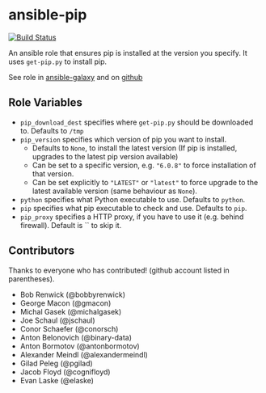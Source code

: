 ansible-pip
===========

[![Build Status](https://travis-ci.com/elaske/ansible-pip.svg?branch=master)](https://travis-ci.com/elaske/ansible-pip)

An ansible role that ensures pip is installed at the version you specify.
It uses `get-pip.py` to install pip.

See role in [ansible-galaxy](https://galaxy.ansible.com/bobbyrenwick/pip/) and on [github](https://github.com/bobbyrenwick/ansible-pip)

Role Variables
--------------

- `pip_download_dest` specifies where `get-pip.py` should be downloaded to. Defaults to `/tmp`
- `pip_version` specifies which version of pip you want to install.
  - Defaults to `None`, to install the latest version (If pip is installed, upgrades to the latest pip version available)
  - Can be set to a specific version, e.g. `"6.0.8"` to force installation of that version.
  - Can be set explicitly to `"LATEST"` or `"latest"` to force upgrade to the latest available version (same behaviour as `None`).
- `python` specifies what Python executable to use.  Defaults to `python`.
- `pip` specifies what pip executable to check and use.  Defaults to `pip`.
- `pip_proxy` specifies a HTTP proxy, if you have to use it (e.g. behind firewall). Default is `` to skip it.

Contributors
------------

Thanks to everyone who has contributed! (github account listed in parentheses).

- Bob Renwick (@bobbyrenwick)
- George Macon (@gmacon)
- Michal Gasek (@michalgasek)
- Joe Schaul (@jschaul)
- Conor Schaefer (@conorsch)
- Anton Belonovich (@binary-data)
- Anton Bormotov (@antonbormotov)
- Alexander Meindl (@alexandermeindl)
- Gilad Peleg (@pgilad)
- Jacob Floyd (@cognifloyd)
- Evan Laske (@elaske)
